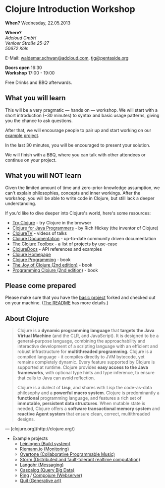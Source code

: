 # Clojure Introduction Workshop

**When?**	Wednesday, 22.05.2013

**Where?**  
*Adcloud GmbH*  
*Venloer Straße 25-27*    
*50672 Köln*

E-Mail: waldemar.schwan@adcloud.com, tjg@pentaside.org

**Doors open** 16:30  
**Workshop** 17:00 - 19:00

Free Drinks and BBQ afterwards.


## What you will learn

This will be a very pragmatic — hands on — workshop.
We will start with a short introduction (~30 minutes) to syntax and basic usage patterns, giving you the chance to ask questions.

After that, we will encourage people to pair up and start working on our [example project](https://github.com/adcloud/clojure-intro-workshop).

In the last 30 minutes, you will be encouraged to present your solution.

We will finish with a BBQ, where you can talk with other attendees or continue on your project.


## What you will NOT learn

Given the limited amount of time and zero-prior-knowledge assumption, we can't explain philosophies, concepts and inner workings.
After the workshop, you will be able to write code in Clojure, but still lack a deeper understanding.

If you'd like to dive deeper into Clojure's world, here's some resources:

- [Try Clojure](http://tryclj.com/) - try Clojure in the browser
- [Clojure for Java Programmers](http://www.youtube.com/watch?v=P76Vbsk_3J0) - by Rich Hickey (the inventor of Clojure)
- [ClojureTV](http://www.youtube.com/user/ClojureTV) - videos of talks
- [Clojure Documentation](http://clojure-doc.org/) - up-to-date community driven documentation
- [The Clojure Toolbox](http://www.clojure-toolbox.com/) - a list of projects by use-case
- [ClojureDocs](http://clojuredocs.org/) - API references and examples
- [Clojure Homepage](http://clojure.org/)
- [Clojure Programming](http://www.clojurebook.com/) - book
- [The Joy of Clojure (2nd edition)](http://www.manning.com/fogus2/) - book
- [Programming Clojure (2nd edition)](http://pragprog.com/book/shcloj2/programming-clojure) - book


## Please come prepared

Please make sure that you have the [basic project](https://github.com/adcloud/clojure-intro-workshop) forked and checked out on your machine.
([The README](https://github.com/adcloud/clojure-intro-workshop#readme) has more details.)


## About Clojure

<blockquote>
<p>
Clojure is a <strong>dynamic programming language</strong> that <strong>targets the Java Virtual Machine</strong> (and the CLR, and JavaScript). It is designed to be a general-purpose language, combining the approachability and interactive development of a scripting language with an efficient and robust infrastructure for <strong>multithreaded programming</strong>. Clojure is a compiled language - it compiles directly to JVM bytecode, yet remains completely dynamic. Every feature supported by Clojure is supported at runtime. Clojure provides <strong>easy access to the Java frameworks</strong>, with optional type hints and type inference, to ensure that calls to Java can avoid reflection.
</p>

<p>
Clojure is a dialect of <strong>Lisp</strong>, and shares with Lisp the code-as-data philosophy and a <strong>powerful macro system</strong>. Clojure is predominantly a <strong>functional</strong> programming language, and features a rich set of <strong>immutable, persistent data structures</strong>. When mutable state is needed, Clojure offers a <strong>software transactional memory system</strong> and <strong>reactive Agent system</strong> that ensure clean, correct, multithreaded designs.
</p>
</blockquote>
— [clojure.org](http://clojure.org/)

- Example projects
    - [Leiningen (Build system)](http://leiningen.org/)
    - [Riemann.io (Monitoring)](http://riemann.io/)
    - [Overtone (Collaborative Programmable Music)](http://overtone.github.io/)
    - [Storm (Distributed and fault-tolerant realtime computation)](http://storm-project.net/)
    - [Langohr (Messaging)](http://clojurerabbitmq.info/)
    - [Cascalog (Query Big Data)](https://github.com/nathanmarz/cascalog#readme)
    - [Ring](https://github.com/ring-clojure/ring#readme) / [Compojure (Webserver)](https://github.com/weavejester/compojure#readme)
    - [Quil (Generative art)](https://github.com/quil/quil#readme)

